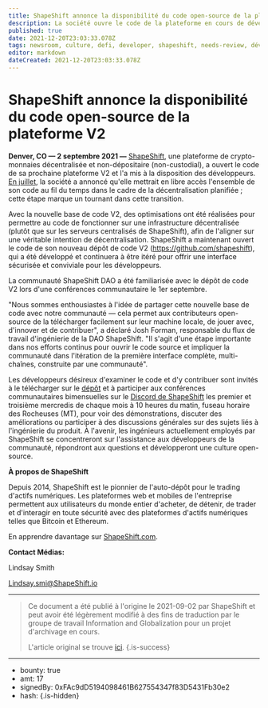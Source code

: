 ```yaml
---
title: ShapeShift annonce la disponibilité du code open-source de la plateforme V2
description: La société ouvre le code de la plateforme en cours de développement — conçue pour fonctionner sur une infrastructure décentralisée — aux développeurs de la communauté DAO.
published: true
date: 2021-12-20T23:03:33.078Z
tags: newsroom, culture, defi, developer, shapeshift, needs-review, développeur
editor: markdown
dateCreated: 2021-12-20T23:03:33.078Z
---
```


# ShapeShift annonce la disponibilité du code open-source de la plateforme V2

**Denver, CO — 2 septembre 2021 —** [ShapeShift](https://shapeshift.com/), une plateforme de crypto-monnaies décentralisée et non-dépositaire (non-custodial), a ouvert le code de sa prochaine plateforme V2 et l'a mis à la disposition des développeurs. [En juillet](https://shapeshift.com/shapeshift-decentralize-airdrop), la société a annoncé qu'elle mettrait en libre accès l'ensemble de son code au fil du temps dans le cadre de la décentralisation planifiée ; cette étape marque un tournant dans cette transition.<br/>

Avec la nouvelle base de code V2, des optimisations ont été réalisées pour permettre au code de fonctionner sur une infrastructure décentralisée (plutôt que sur les serveurs centralisés de ShapeShift), afin de l'aligner sur une véritable intention de décentralisation. ShapeShift a maintenant ouvert le code de son nouveau dépôt de code V2 (<https://github.com/shapeshift>), qui a été développé et continuera à être itéré pour offrir une interface sécurisée et conviviale pour les développeurs.<br/>

La communauté ShapeShift DAO a été familiarisée avec le dépôt de code V2 lors d'une conférences communautaire le 1er septembre.<br/>

"Nous sommes enthousiastes à l'idée de partager cette nouvelle base de code avec notre communauté — cela permet aux contributeurs open-source de la télécharger facilement sur leur machine locale, de jouer avec, d'innover et de contribuer", a déclaré Josh Forman, responsable du flux de travail d'ingénierie de la DAO ShapeShift. "Il s'agit d'une étape importante dans nos efforts continus pour ouvrir le code source et impliquer la communauté dans l'itération de la première interface complète, multi-chaînes, construite par une communauté".<br/>

Les développeurs désireux d'examiner le code et d'y contribuer sont invités à le télécharger sur le [dépôt](https://github.com/shapeshift) et à participer aux conférences communautaires bimensuelles sur le [Discord de ShapeShift](https://discord.com/invite/shapeshift) les premier et troisième mercredis de chaque mois à 10 heures du matin, fuseau horaire des Rocheuses (MT), pour voir des démonstrations, discuter des améliorations ou participer à des discussions générales sur des sujets liés à l'ingénierie du produit. À l'avenir, les ingénieurs actuellement employés par ShapeShift se concentreront sur l'assistance aux développeurs de la communauté, répondront aux questions et développeront une culture open-source.<br/>

**À propos de ShapeShift**<br/>

Depuis 2014, ShapeShift est le pionnier de l'auto-dépôt pour le trading d'actifs numériques. Les plateformes web et mobiles de l'entreprise permettent aux utilisateurs du monde entier d'acheter, de détenir, de trader et d'interagir en toute sécurité avec des plateformes d'actifs numériques telles que Bitcoin et Ethereum.<br/>

En apprendre davantage sur [ShapeShift.com](https://shapeshift.com/).

**Contact Médias:**<br/>

Lindsay Smith 

[Lindsay.smi@ShapeShift.io](mailto:Lindsay.smi@ShapeShift.io)<br/>

---

> Ce document a été publié à l'origine le 2021-09-02 par ShapeShift et peut avoir été légèrement modifié à des fins de traduction par le groupe de travail Information and Globalization pour un projet d'archivage en cours.
>
> L'article original se trouve [ici](https://shapeshift.com/newsroom/shapeshift-announces-availability-of-open-source-platform-code-v2).
{.is-success}

---

- bounty: true
- amt: 17
- signedBy: 0xFAc9dD5194098461B627554347f83D5431Fb30e2
- hash: 
{.is-hidden}